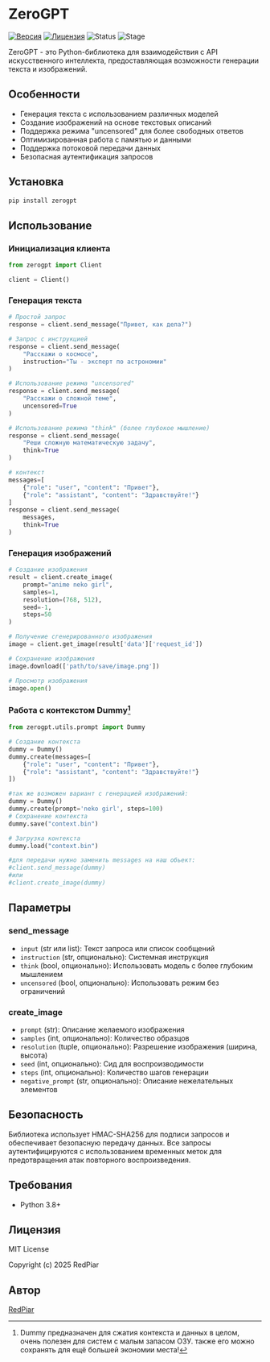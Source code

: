 # ZeroGPT
[![Версия](https://img.shields.io/badge/version-1.0.0-blue.svg)](https://github.com/username/project/releases)
[![Лицензия](https://img.shields.io/badge/license-MIT-green.svg)](LICENSE)
![Status](https://img.shields.io/badge/status-active-success.svg)
![Stage](https://img.shields.io/badge/stage-alpha-red.svg)

ZeroGPT - это Python-библиотека для взаимодействия с API искусственного интеллекта, предоставляющая возможности генерации текста и изображений.

## Особенности

- Генерация текста с использованием различных моделей
- Создание изображений на основе текстовых описаний
- Поддержка режима "uncensored" для более свободных ответов
- Оптимизированная работа с памятью и данными
- Поддержка потоковой передачи данных
- Безопасная аутентификация запросов

## Установка

```bash
pip install zerogpt
```

## Использование

### Инициализация клиента

```python
from zerogpt import Client

client = Client()
```

### Генерация текста

```python
# Простой запрос
response = client.send_message("Привет, как дела?")

# Запрос с инструкцией
response = client.send_message(
    "Расскажи о космосе",
    instruction="Ты - эксперт по астрономии"
)

# Использование режима "uncensored"
response = client.send_message(
    "Расскажи о сложной теме",
    uncensored=True
)

# Использование режима "think" (более глубокое мышление)
response = client.send_message(
    "Реши сложную математическую задачу",
    think=True
)

# контекст
messages=[
    {"role": "user", "content": "Привет"},
    {"role": "assistant", "content": "Здравствуйте!"}
]
response = client.send_message(
    messages,
    think=True
)
```

### Генерация изображений

```python
# Создание изображения
result = client.create_image(
    prompt="anime neko girl",
    samples=1,
    resolution=(768, 512),
    seed=-1,
    steps=50
)

# Получение сгенерированного изображения
image = client.get_image(result['data']['request_id'])

# Сохранение изображения
image.download(['path/to/save/image.png'])

# Просмотр изображения
image.open()
```

### Работа с контекстом Dummy[^1]

```python
from zerogpt.utils.prompt import Dummy

# Создание контекста
dummy = Dummy()
dummy.create(messages=[
    {"role": "user", "content": "Привет"},
    {"role": "assistant", "content": "Здравствуйте!"}
])

#так же возможен вариант с генерацией изображений:
dummy = Dummy()
dummy.create(prompt='neko girl', steps=100)
# Сохранение контекста
dummy.save("context.bin")

# Загрузка контекста
dummy.load("context.bin")

#для передачи нужно заменить messages на наш обьект:
#client.send_message(dummy)
#или
#client.create_image(dummy)
```

## Параметры

### send_message

- `input` (str или list): Текст запроса или список сообщений
- `instruction` (str, опционально): Системная инструкция
- `think` (bool, опционально): Использовать модель с более глубоким мышлением
- `uncensored` (bool, опционально): Использовать режим без ограничений

### create_image

- `prompt` (str): Описание желаемого изображения
- `samples` (int, опционально): Количество образцов
- `resolution` (tuple, опционально): Разрешение изображения (ширина, высота)
- `seed` (int, опционально): Сид для воспроизводимости
- `steps` (int, опционально): Количество шагов генерации
- `negative_prompt` (str, опционально): Описание нежелательных элементов

## Безопасность

Библиотека использует HMAC-SHA256 для подписи запросов и обеспечивает безопасную передачу данных. Все запросы аутентифицируются с использованием временных меток для предотвращения атак повторного воспроизведения.

## Требования

- Python 3.8+

## Лицензия

MIT License

Copyright (c) 2025 RedPiar

## Автор

[RedPiar](https://t.me/RedPiar)

[^1]: Dummy предназначен для сжатия контекста и данных в целом, очень полезен для систем с малым запасом ОЗУ. также его можно сохранять для ещё большей экономии места!
